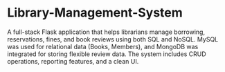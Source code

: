 # Library-Management-System
A full-stack Flask application that helps librarians manage borrowing, reservations, fines, and book reviews using both SQL and NoSQL. MySQL was used for relational data (Books, Members), and MongoDB was integrated for storing flexible review data. The system includes CRUD operations, reporting features, and a clean UI.
